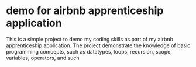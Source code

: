 # demo for airbnb apprenticeship application 
This is a simple project to demo my coding skills as part of my airbnb apprenticeship application. The project demonstrate the knowledge of basic programming comcepts, such as datatypes, loops, recursion, scope, variables, operators, and such
